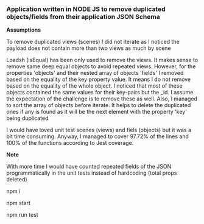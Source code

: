 ### Application written in NODE JS to remove duplicated objects/fields from their application JSON Schema

**Assumptions**

To remove duplicated views (scenes) I did not iterate as I noticed the payload does not contain more than two views as much by scene

Loadsh (isEqual) has been only used to remove the views. It makes sense to remove same deep equal objects to avoid repeated views. However, for the properties 'objects' and their nested array of objects 'fields' I removed based on the equality of the key property value. It means I do not remove based on the equality of the whole object. I noticed that most of these objects contained the same values for their key-pairs but the _id. I assume the expectation of the challenge is to remove these as well. Also, I managed to sort the array of objects before iterate. It helps to delete the duplicated ones if any is found as it will be the next element with the property 'key' being duplicated

I would have loved unit test scenes (views) and fiels (objects) but it was a bit time consuming. Anyway, I managed to cover 97.72% of the lines and 100% of the functions according to Jest coverage.

**Note**

With more time I would have counted repeated fields of the JSON programmatically in the unit tests instead of hardcoding (total props deleted)

npm i

npm start

npm run test

